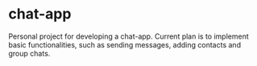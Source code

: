 # chat-app
Personal project for developing a chat-app. Current plan is to implement basic functionalities, such as sending messages, adding contacts and group chats.
